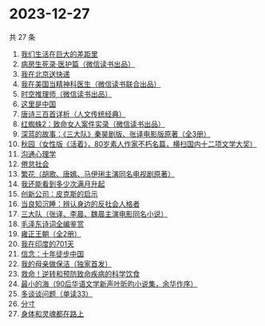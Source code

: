 # 2023-12-27

共 27 条

<!-- BEGIN WEREAD -->
<!-- 最后更新时间 2023-12-27 23:04:52 +0800 -->
1. [我们生活在巨大的差距里](https://weread.qq.com/web/bookDetail/286329405b40f728668c477)
1. [病房生死录·医护篇（微信读书出品）](https://weread.qq.com/web/bookDetail/90d32c20813ab869bg016d5c)
1. [我在北京送快递](https://weread.qq.com/web/bookDetail/51532c40813ab7c0ag019c84)
1. [我在美国当精神科医生（微信读书联合出品）](https://weread.qq.com/web/bookDetail/7c5323a0813ab8671g013d42)
1. [时空推理师（微信读书出品）](https://weread.qq.com/web/bookDetail/96232500813ab8691g0196a1)
1. [这里是中国](https://weread.qq.com/web/bookDetail/084324d07193a89308476c4)
1. [唐诗三百首详析（人文传统经典）](https://weread.qq.com/web/bookDetail/80432090726e0b73804d1ea)
1. [红蜘蛛2：致命女人案件实录（微信读书出品）](https://weread.qq.com/web/bookDetail/5ce32970813ab8683g011612)
1. [深蓝的故事：《三大队》秦昊剧版、张译电影版原著（全3册）](https://weread.qq.com/web/bookDetail/e3f329d0813ab6f9bg018b89)
1. [秋园（女性版《活着》，80岁素人作家不朽名篇，横扫国内十二项文学大奖）](https://weread.qq.com/web/bookDetail/cb732ce071e95cf3cb76260)
1. [沟通心理学](https://weread.qq.com/web/bookDetail/64f327005d00cb64fc4af8a)
1. [倦怠社会](https://weread.qq.com/web/bookDetail/62a32c7071889fee62ad6ac)
1. [繁花（胡歌、唐嫣、马伊琍主演同名电视剧原著）](https://weread.qq.com/web/bookDetail/ec8320b072162ea8ec8b401)
1. [我还能看到多少次满月升起](https://weread.qq.com/web/bookDetail/79432840813ab8684g019b84)
1. [创新公司：皮克斯的启示](https://weread.qq.com/web/bookDetail/2ef329605c6d2c2efeeb70d)
1. [当良知沉睡：辨认身边的反社会人格者](https://weread.qq.com/web/bookDetail/be7321a05ddc4bbe7b6b2b2)
1. [三大队（张译、李晨、魏晨主演电影同名小说）](https://weread.qq.com/web/bookDetail/1c2324c0813ab8660g014298)
1. [毛泽东诗词全编鉴赏](https://weread.qq.com/web/bookDetail/6273228071b19871627c43b)
1. [雍正王朝（全2册）](https://weread.qq.com/web/bookDetail/52032a1071c93c3c5200152)
1. [我在印度的701天](https://weread.qq.com/web/bookDetail/da53211071ef0b58da58b79)
1. [信念：十年徒步中国](https://weread.qq.com/web/bookDetail/c5a324b0720a5953c5a4bed)
1. [我的母亲做保洁（独家首发）](https://weread.qq.com/web/bookDetail/96932cc0813ab8676g01623c)
1. [救命！逆转和预防致命疾病的科学饮食](https://weread.qq.com/web/bookDetail/cc832020813ab6d6bg017516)
1. [最小的海（90后华语文学新声叶昕昀小说集，余华作序）](https://weread.qq.com/web/bookDetail/cdd32840813ab8671g01450a)
1. [多谈谈问题（单读33）](https://weread.qq.com/web/bookDetail/9b332c40813ab8006g011b92)
1. [分寸](https://weread.qq.com/web/bookDetail/96732f90813ab85f7g013225)
1. [身体和灵魂都在路上](https://weread.qq.com/web/bookDetail/a0a32430813ab817ag01628f)
<!-- END WEREAD -->